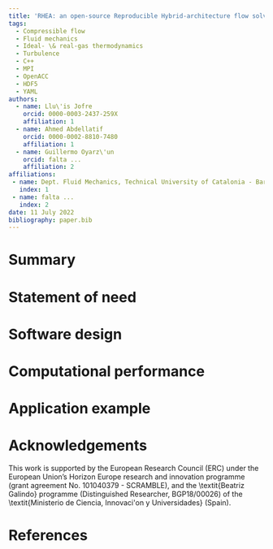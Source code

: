 ```yaml
---
title: 'RHEA: an open-source Reproducible Hybrid-architecture flow solver Engineered for Academia'
tags:
  - Compressible flow
  - Fluid mechanics
  - Ideal- \& real-gas thermodynamics
  - Turbulence
  - C++
  - MPI
  - OpenACC
  - HDF5
  - YAML
authors:
  - name: Llu\'is Jofre
    orcid: 0000-0003-2437-259X
    affiliation: 1
  - name: Ahmed Abdellatif
    orcid: 0000-0002-8810-7480
    affiliation: 1
  - name: Guillermo Oyarz\'un
    orcid: falta ...
    affiliation: 2
affiliations:
 - name: Dept. Fluid Mechanics, Technical University of Catalonia - BarcelonaTech, Barcelona 08019, Spain
   index: 1
 - name: falta ...
   index: 2
date: 11 July 2022
bibliography: paper.bib
---
```


# Summary

# Statement of need

# Software design

# Computational performance

# Application example

# Acknowledgements

This work is supported by the European Research Council (ERC) under the European Union’s Horizon Europe research and innovation programme (grant agreement No. 101040379 - SCRAMBLE), and the \textit{Beatriz Galindo} programme (Distinguished Researcher, BGP18/00026) of the \textit{Ministerio de Ciencia, Innovaci\'on y Universidades} (Spain).

# References
